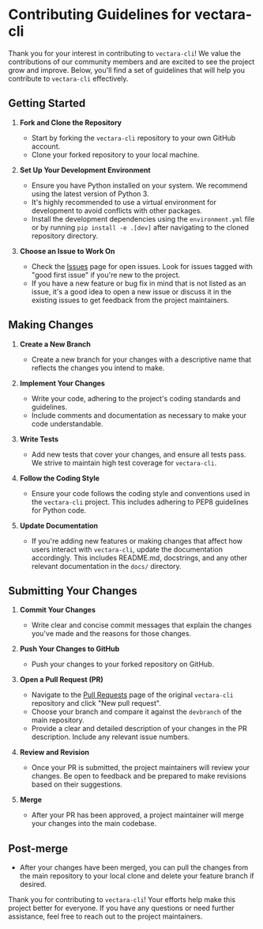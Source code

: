 # Contributing Guidelines for vectara-cli

Thank you for your interest in contributing to `vectara-cli`! We value the contributions of our community members and are excited to see the project grow and improve. Below, you'll find a set of guidelines that will help you contribute to `vectara-cli` effectively.

## Getting Started

1. **Fork and Clone the Repository**
   - Start by forking the `vectara-cli` repository to your own GitHub account.
   - Clone your forked repository to your local machine.

2. **Set Up Your Development Environment**
   - Ensure you have Python installed on your system. We recommend using the latest version of Python 3.
   - It's highly recommended to use a virtual environment for development to avoid conflicts with other packages.
   - Install the development dependencies using the `environment.yml` file or by running `pip install -e .[dev]` after navigating to the cloned repository directory.

3. **Choose an Issue to Work On**
   - Check the [Issues](https://git.tonic-ai.com/contribute/vectara/vectara-cli/issues) page for open issues. Look for issues tagged with "good first issue" if you're new to the project.
   - If you have a new feature or bug fix in mind that is not listed as an issue, it's a good idea to open a new issue or discuss it in the existing issues to get feedback from the project maintainers.

## Making Changes

1. **Create a New Branch**
   - Create a new branch for your changes with a descriptive name that reflects the changes you intend to make.

2. **Implement Your Changes**
   - Write your code, adhering to the project's coding standards and guidelines.
   - Include comments and documentation as necessary to make your code understandable.

3. **Write Tests**
   - Add new tests that cover your changes, and ensure all tests pass. We strive to maintain high test coverage for `vectara-cli`.

4. **Follow the Coding Style**
   - Ensure your code follows the coding style and conventions used in the `vectara-cli` project. This includes adhering to PEP8 guidelines for Python code.

5. **Update Documentation**
   - If you're adding new features or making changes that affect how users interact with `vectara-cli`, update the documentation accordingly. This includes README.md, docstrings, and any other relevant documentation in the `docs/` directory.

## Submitting Your Changes

1. **Commit Your Changes**
   - Write clear and concise commit messages that explain the changes you've made and the reasons for those changes.

2. **Push Your Changes to GitHub**
   - Push your changes to your forked repository on GitHub.

3. **Open a Pull Request (PR)**
   - Navigate to the [Pull Requests](https://git.tonic-ai.com/contribute/vectara/vectara-cli/pulls) page of the original `vectara-cli` repository and click "New pull request".
   - Choose your branch and compare it against the `devbranch` of the main repository.
   - Provide a clear and detailed description of your changes in the PR description. Include any relevant issue numbers.

4. **Review and Revision**
   - Once your PR is submitted, the project maintainers will review your changes. Be open to feedback and be prepared to make revisions based on their suggestions.

5. **Merge**
   - After your PR has been approved, a project maintainer will merge your changes into the main codebase.

## Post-merge

- After your changes have been merged, you can pull the changes from the main repository to your local clone and delete your feature branch if desired.

Thank you for contributing to `vectara-cli`! Your efforts help make this project better for everyone. If you have any questions or need further assistance, feel free to reach out to the project maintainers.